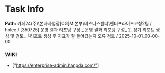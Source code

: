 # Task Info

**Path:** 카페24(주)\본사사업장\[CG]MI본부\비즈니스센터\엔터프라이즈코칭2팀 / hnlee / [350725] 운영 결과 리포팅 구성 _ 운영 결과 리포팅 구성_ 2. 정기 리포트 생성 및 검토_ └리포트 생성 후 지표가 잘 들어갔는지 오류 검토 / 2025-10-01_00-00-00

### WIKI
- ["https://enterprise-admin.hanpda.com/"]

